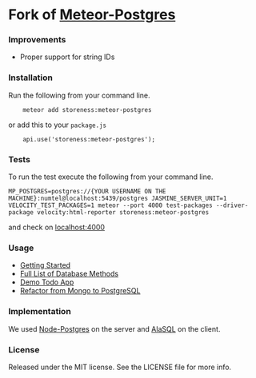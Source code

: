 # Fork of [Meteor-Postgres](http://www.meteorpostgres.com/)

### Improvements

- Proper support for string IDs


### Installation

Run the following from your command line.

```
    meteor add storeness:meteor-postgres
```

or add this to your `package.js`

```
    api.use('storeness:meteor-postgres');
```

### Tests

To run the test execute the following from your command line.

```
MP_POSTGRES=postgres://{YOUR USERNAME ON THE MACHINE}:numtel@localhost:5439/postgres JASMINE_SERVER_UNIT=1 VELOCITY_TEST_PACKAGES=1 meteor --port 4000 test-packages --driver-package velocity:html-reporter storeness:meteor-postgres
```

and check on [localhost:4000](http://localhost:4000)

### Usage

* [Getting Started](https://github.com/meteor-stream/meteor-postgres/wiki/Getting-Started)
* [Full List of Database Methods](https://github.com/meteor-stream/meteor-postgres/wiki/Database-Methods)
* [Demo Todo App](http://todopostgres.meteor.com/)
* [Refactor from Mongo to PostgreSQL](https://www.youtube.com/watch?v=JwHfxJnD0Yc)

### Implementation

We used [Node-Postgres](https://github.com/brianc/node-postgres) on the server and [AlaSQL](https://github.com/agershun/alasql) on the client.

### License

Released under the MIT license. See the LICENSE file for more info.
